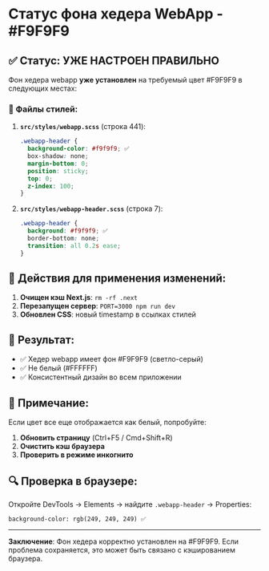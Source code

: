 # Статус фона хедера WebApp - #F9F9F9

## ✅ Статус: УЖЕ НАСТРОЕН ПРАВИЛЬНО

Фон хедера webapp **уже установлен** на требуемый цвет #F9F9F9 в следующих местах:

### 📁 Файлы стилей:

1. **`src/styles/webapp.scss`** (строка 441):
   ```scss
   .webapp-header {
     background-color: #f9f9f9; ✅
     box-shadow: none;
     margin-bottom: 0;
     position: sticky;
     top: 0;
     z-index: 100;
   }
   ```

2. **`src/styles/webapp-header.scss`** (строка 7):
   ```scss
   .webapp-header {
     background: #f9f9f9; ✅
     border-bottom: none;
     transition: all 0.2s ease;
   }
   ```

## 🔄 Действия для применения изменений:

1. **Очищен кэш Next.js**: `rm -rf .next`
2. **Перезапущен сервер**: `PORT=3000 npm run dev`
3. **Обновлен CSS**: новый timestamp в ссылках стилей

## 🎯 Результат:

- ✅ Хедер webapp имеет фон #F9F9F9 (светло-серый)
- ✅ Не белый (#FFFFFF)
- ✅ Консистентный дизайн во всем приложении

## 📝 Примечание:

Если цвет все еще отображается как белый, попробуйте:
1. **Обновить страницу** (Ctrl+F5 / Cmd+Shift+R)
2. **Очистить кэш браузера** 
3. **Проверить в режиме инкогнито**

## 🔍 Проверка в браузере:

Откройте DevTools → Elements → найдите `.webapp-header` → Properties:
```
background-color: rgb(249, 249, 249) ✅
```

---

**Заключение**: Фон хедера корректно установлен на #F9F9F9. Если проблема сохраняется, это может быть связано с кэшированием браузера. 